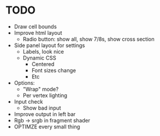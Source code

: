 # TODO

- Draw cell bounds
- Improve html layout
    - Radio button: show all, show 7/8s, show cross section
- Side panel layout for settings
    - Labels, look nice
    - Dynamic CSS
        - Centered
        - Font sizes change
        - Etc
- Options:
    - "Wrap" mode?
    - Per vertex lighting
- Input check
    - Show bad input
- Improve output in left bar
- Rgb -> srgb in fragment shader
- OPTIMZE every small thing